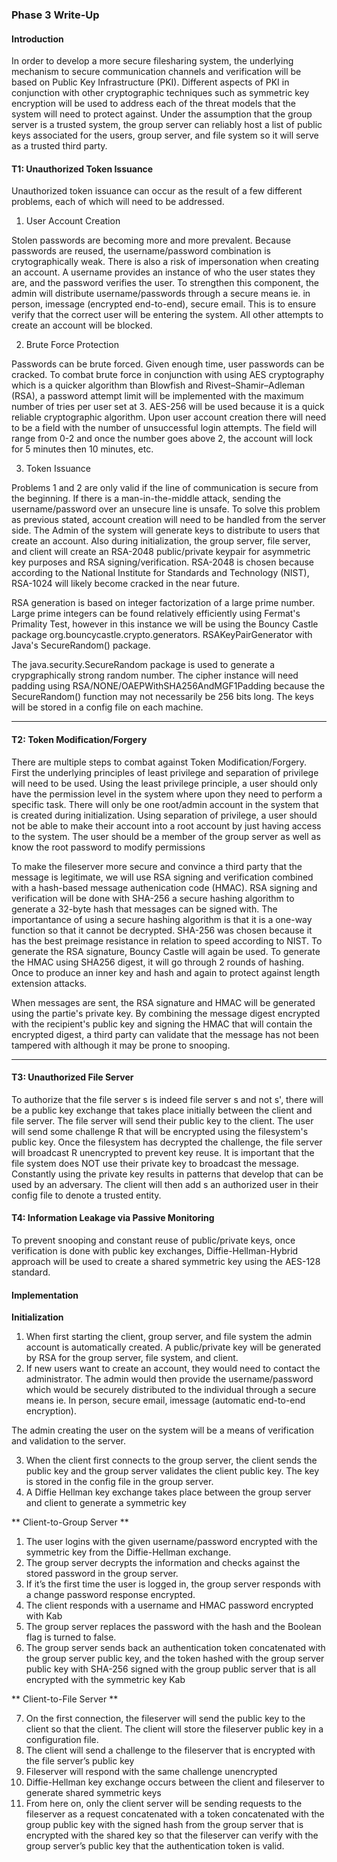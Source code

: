### Phase 3 Write-Up

#### Introduction

In order to develop a more secure filesharing system, the underlying mechanism to secure communication channels and verification will be based on Public Key Infrastructure (PKI). Different aspects of PKI in conjunction with other cryptographic techniques such as symmetric key encryption will be used to address each of the threat models that the system will need to protect against. Under the assumption that the group server is a trusted system, the group server can reliably host a list of public keys associated for the users, group server, and file system so it will serve as a trusted third party.

#### T1: Unauthorized Token Issuance

Unauthorized token issuance can occur as the result of a few different problems, each of which will need to be addressed. 

1.	User Account Creation

Stolen passwords are becoming more and more prevalent. Because passwords are reused, the username/password combination is crytographically weak. There is also a risk of impersonation when creating an account. A username provides an instance of who the user states they are, and the password verifies the user. To strengthen this component, the admin will distribute username/passwords through a secure means ie. in person, imessage (encrypted end-to-end), secure email. This is to ensure verify that the correct user will be entering the system. All other attempts to create an account will be blocked.

2.	Brute Force Protection

Passwords can be brute forced. Given enough time, user passwords can be cracked. To combat brute force in conjunction with using AES cryptography which is a quicker algorithm than Blowfish and Rivest–Shamir–Adleman (RSA), a password attempt limit will be implemented with the maximum number of tries per user set at 3. AES-256 will be used because it is a quick reliable cryptographic algorithm. Upon user account creation there will need to be a field with the number of unsuccessful login attempts. The field will range from 0-2 and once the number goes above 2, the account will lock for 5 minutes then 10 minutes, etc.

3.	Token Issuance

Problems 1 and 2 are only valid if the line of communication is secure from the beginning. If there is a man-in-the-middle attack, sending the username/password over an unsecure line is unsafe. To solve this problem as previous stated, account creation will need to be handled from the server side. The Admin of the system will generate keys to distribute to users that create an account. Also during initialization, the group server, file server, and client will create an RSA-2048 public/private keypair for asymmetric key purposes and RSA signing/verification. RSA-2048 is chosen because according to the National Institute for Standards and Technology (NIST), RSA-1024 will likely become cracked in the near future. 

RSA generation is based on integer factorization of a large prime number. Large prime integers can be found relatively efficiently using Fermat's Primality Test, however in this instance we will be using the Bouncy Castle package org.bouncycastle.crypto.generators. RSAKeyPairGenerator with Java's SecureRandom() package.

The java.security.SecureRandom package is used to generate a crypgraphically strong random number. The cipher instance will need padding using RSA/NONE/OAEPWithSHA256AndMGF1Padding because the SecureRandom() function may not necessarily be 256 bits long. The keys will be stored in a config file on each machine. 

** **

#### T2: Token Modification/Forgery

There are multiple steps to combat against Token Modification/Forgery. First the underlying principles of least privilege and separation of privilege will need to be used. Using the least privilege principle, a user should only have the permission level in the system where upon they need to perform a specific task. There will only be one root/admin account in the system that is created during initialization. Using separation of privilege, a user should not be able to make their account into a root account by just having access to the system. The user should be a member of the group server as well as know the root password to modify permissions

To make the fileserver more secure and convince a third party that the message is legitimate, we will use RSA signing and verification combined with a hash-based message authenication code (HMAC). RSA signing and verification will be done with SHA-256 a secure hashing algorithm to generate a 32-byte hash that messages can be signed with. The importantance of using a secure hashing algorithm is that it is a one-way function so that it cannot be decrypted. SHA-256 was chosen because it has the best preimage resistance in relation to speed according to NIST. To generate the RSA signature, Bouncy Castle will again be used. To generate the HMAC using SHA256 digest, it will go through 2 rounds of hashing. Once to produce an inner key and hash and again to protect against length extension attacks.

When messages are sent, the RSA signature and HMAC will be generated using the partie's private key. By combining the message digest encrypted with the recipient's public key and signing the HMAC that will contain the encrypted digest, a third party can validate that the message has not been tampered with although it may be prone to snooping.

** **

#### T3: Unauthorized File Server

To authorize that the file server s is indeed file server s and not s', there will be a public key exchange that takes place initially between the client and file server. The file server will send their public key to the client. The user will send some challenge R that will be encrypted using the filesystem's public key. Once the filesystem has decrypted the challenge, the file server will broadcast R unencrypted to prevent key reuse. It is important that the file system does NOT use their private key to broadcast the message. Constantly using the private key results in patterns that develop that can be used by an adversary. The client will then add s an authorized user in their config file to denote a trusted entity. 

#### T4: Information Leakage via Passive Monitoring

To prevent snooping and constant reuse of public/private keys, once verification is done with public key exchanges, Diffie-Hellman-Hybrid approach will be used to create a shared symmetric key using the AES-128 standard. 

#### Implementation

**Initialization**

1.	When first starting the client, group server, and file system the admin account is automatically created. A public/private key will be generated by RSA for the group server, file system, and client. 
2.	If new users want to create an account, they would need to contact the administrator. The admin would then provide the username/password which would be securely distributed to the individual through a secure means ie. In person, secure email, imessage (automatic end-to-end encryption). 

The admin creating the user on the system will be a means of verification and validation to the server. 

3.	When the client first connects to the group server, the client sends the public key and the group server validates the client public key. The key is stored in the config file in the group server.
4.	A Diffie Hellman key exchange takes place between the group server and client to generate a symmetric key


** Client-to-Group Server **

1.	The user logins with the given username/password encrypted with the symmetric key from the Diffie-Hellman exchange.
2.	The group server decrypts the information and checks against the stored password in the group server.
3.	If it’s the first time the user is logged in, the group server responds with a change password response encrypted.
4.	The client responds with a username and HMAC password encrypted with Kab
5.	The group server replaces the password with the hash and the Boolean flag is turned to false.
6.	The group server sends back an authentication token concatenated with the group server public key, and the token hashed with the group server public key with SHA-256 signed with the group public server that is all encrypted with the symmetric key Kab

** Client-to-File Server **

7.	On the first connection, the fileserver will send the public key to the client so that the client. The client will store the fileserver public key in a configuration file.
8.	The client will send a challenge to the fileserver that is encrypted with the file server’s public key
9.	Fileserver will respond with the same challenge unencrypted 
10.	Diffie-Hellman key exchange occurs between the client and fileserver to generate shared symmetric keys
11.	From here on, only the client server will be sending requests to the fileserver as a request concatenated with a token concatenated with the group public key with the signed hash from the group server that is encrypted with the shared key so that the fileserver can verify with the group server’s public key that the authentication token is valid. 
